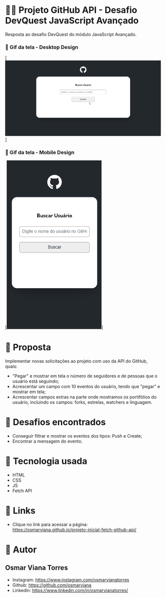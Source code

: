 # 🕵️‍♀️ Projeto GitHub API - Desafio DevQuest JavaScript Avançado

Resposta ao desafio DevQuest do módulo JavaScript Avançado.

### 🎥 Gif da tela - Desktop Design

[<img src="./design/desktop-design.gif">]

### 🎥 Gif da tela - Mobile Design

[<img src="./design/mobile-design.gif">]

# 🚀 Proposta

Implementar novas solicitações ao projeto com uso da API do GitHub, quais:

- "Pegar" e mostrar em tela o número de seguidores e de pessoas que o usuário está seguindo;
- Acrescentar um campo com 10 eventos do usuário, tendo que "pegar" e mostrar em tela;
- Acrescentar campos extras na parte onde mostramos os portifólios do usuário, incluindo os campos: forks, estrelas, watchers e linguagem.

# 🔐 Desafios encontrados

- Conseguir filtrar e mostrar os eventos dos tipos: Push e Create;
- Encontrar a mensagem do evento.

# 🔨 Tecnologia usada

- HTML
- CSS
- JS
- Fetch API

# 🔗 Links

- Clique no link para acessar a página: https://osmarviana.github.io/projeto-inicial-fetch-github-api/

# 🧐 Autor

## Osmar Viana Torres

- Instagram: https://www.instagram.com/osmarvianatorres
- Github: https://github.com/osmarviana
- Linkedin: https://www.linkedin.com/in/osmarvianatorres/
